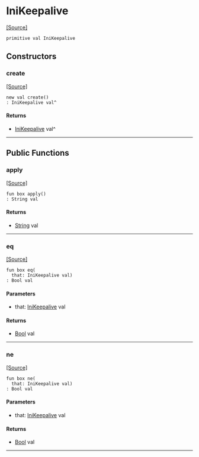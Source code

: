 # IniKeepalive
<span class="source-link">[[Source]](src/mqtt-configurator/iniStrings.md#L-0-61)</span>
```pony
primitive val IniKeepalive
```

## Constructors

### create
<span class="source-link">[[Source]](src/mqtt-configurator/iniStrings.md#L-0-61)</span>


```pony
new val create()
: IniKeepalive val^
```

#### Returns

* [IniKeepalive](mqtt-configurator-IniKeepalive.md) val^

---

## Public Functions

### apply
<span class="source-link">[[Source]](src/mqtt-configurator/iniStrings.md#L-0-61)</span>


```pony
fun box apply()
: String val
```

#### Returns

* [String](builtin-String.md) val

---

### eq
<span class="source-link">[[Source]](src/mqtt-configurator/iniStrings.md#L-0-61)</span>


```pony
fun box eq(
  that: IniKeepalive val)
: Bool val
```
#### Parameters

*   that: [IniKeepalive](mqtt-configurator-IniKeepalive.md) val

#### Returns

* [Bool](builtin-Bool.md) val

---

### ne
<span class="source-link">[[Source]](src/mqtt-configurator/iniStrings.md#L-0-61)</span>


```pony
fun box ne(
  that: IniKeepalive val)
: Bool val
```
#### Parameters

*   that: [IniKeepalive](mqtt-configurator-IniKeepalive.md) val

#### Returns

* [Bool](builtin-Bool.md) val

---

